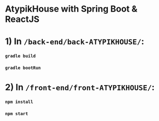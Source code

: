 # AtypikHouse with Spring Boot & ReactJS 

# 1) In `/back-end/back-ATYPIKHOUSE/`:

### `gradle build`

### `gradle bootRun`

# 2) In `/front-end/front-ATYPIKHOUSE/`:

### `npm install`

### `npm start`
